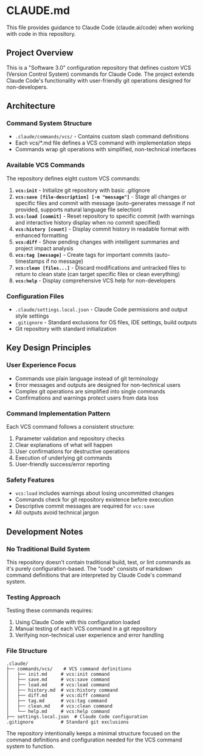 # CLAUDE.md

This file provides guidance to Claude Code (claude.ai/code) when working with code in this repository.

## Project Overview

This is a "Software 3.0" configuration repository that defines custom VCS (Version Control System) commands for Claude Code. The project extends Claude Code's functionality with user-friendly git operations designed for non-developers.

## Architecture

### Command System Structure
- `.claude/commands/vcs/` - Contains custom slash command definitions
- Each vcs/*.md file defines a VCS command with implementation steps
- Commands wrap git operations with simplified, non-technical interfaces

### Available VCS Commands
The repository defines eight custom VCS commands:

1. **`vcs:init`** - Initialize git repository with basic .gitignore
2. **`vcs:save [file-description] [-m "message"]`** - Stage all changes or specific files and commit with message (auto-generates message if not provided, supports natural language file selection)
3. **`vcs:load [commit]`** - Reset repository to specific commit (with warnings and interactive history display when no commit specified)
4. **`vcs:history [count]`** - Display commit history in readable format with enhanced formatting
5. **`vcs:diff`** - Show pending changes with intelligent summaries and project impact analysis
6. **`vcs:tag [message]`** - Create tags for important commits (auto-timestamps if no message)
7. **`vcs:clean [files...]`** - Discard modifications and untracked files to return to clean state (can target specific files or clean everything)
8. **`vcs:help`** - Display comprehensive VCS help for non-developers

### Configuration Files
- `.claude/settings.local.json` - Claude Code permissions and output style settings
- `.gitignore` - Standard exclusions for OS files, IDE settings, build outputs
- Git repository with standard initialization

## Key Design Principles

### User Experience Focus
- Commands use plain language instead of git terminology
- Error messages and outputs are designed for non-technical users
- Complex git operations are simplified into single commands
- Confirmations and warnings protect users from data loss

### Command Implementation Pattern
Each VCS command follows a consistent structure:
1. Parameter validation and repository checks
2. Clear explanations of what will happen
3. User confirmations for destructive operations
4. Execution of underlying git commands
5. User-friendly success/error reporting

### Safety Features
- `vcs:load` includes warnings about losing uncommitted changes
- Commands check for git repository existence before execution
- Descriptive commit messages are required for `vcs:save`
- All outputs avoid technical jargon

## Development Notes

### No Traditional Build System
This repository doesn't contain traditional build, test, or lint commands as it's purely configuration-based. The "code" consists of markdown command definitions that are interpreted by Claude Code's command system.

### Testing Approach
Testing these commands requires:
1. Using Claude Code with this configuration loaded
2. Manual testing of each VCS command in a git repository
3. Verifying non-technical user experience and error handling

### File Structure
```
.claude/
├── commands/vcs/    # VCS command definitions
│   ├── init.md     # vcs:init command
│   ├── save.md     # vcs:save command
│   ├── load.md     # vcs:load command
│   ├── history.md  # vcs:history command
│   ├── diff.md     # vcs:diff command
│   ├── tag.md      # vcs:tag command
│   ├── clean.md    # vcs:clean command
│   └── help.md     # vcs:help command
├── settings.local.json  # Claude Code configuration
.gitignore          # Standard git exclusions
```

The repository intentionally keeps a minimal structure focused on the command definitions and configuration needed for the VCS command system to function.